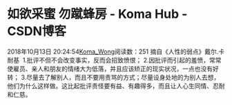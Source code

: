 # 如欲采蜜 勿蹴蜂房 - Koma Hub - CSDN博客
2018年10月13日 20:24:54[Koma_Wong](https://me.csdn.net/Rong_Toa)阅读数：251
摘自《人性的弱点》戴尔.卡耐基 
1.批评不但不会改变事实，反而会招致愤恨；
2.因批评而引起的羞愤，常常使雇员、亲人和朋友的情绪大为低落，并且应该矫正的现实状况，一点也没有好转；
3.尽量去了解别人，而且不要用责骂的方式；尽量设身处地的为别人去想，他们为什么这样做。这比起批评责怪要有益、有趣得多，而且让人心生同情、忍耐和仁慈。
